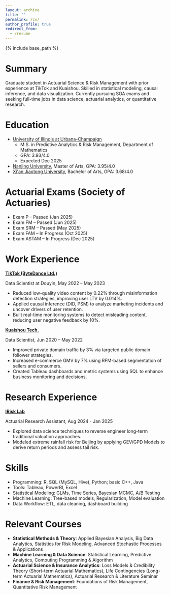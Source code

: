 ```yaml
---
layout: archive
title: ""
permalink: /cv/
author_profile: true
redirect_from:
  - /resume
---
```


{% include base_path %}

Summary
======
Graduate student in Actuarial Science & Risk Management with prior experience at TikTok and Kuaishou. Skilled in statistical modeling, causal inference, and data visualization. Currently pursuing SOA exams and seeking full-time jobs in data science, actuarial analytics, or quantitative research.

Education
======
* [University of Illinois at Urbana-Champaign](https://illinois.edu/)
  * M.S. in Predictive Analytics & Risk Management, Department of Mathematics
  * GPA: 3.93/4.0
  * Expected Dec 2025
* [Nanjing University](https://www.nju.edu.cn/en/About.htm), Master of Arts, GPA: 3.95/4.0
* [Xi'an Jiaotong University](https://en.xjtu.edu.cn/2021-04/07/c_602482.htm), Bachelor of Arts, GPA: 3.68/4.0

Actuarial Exams (Society of Actuaries)
======
* Exam P – Passed (Jan 2025)
* Exam FM – Passed (Jun 2025)
* Exam SRM – Passed (May 2025)
* Exam FAM – In Progress (Oct 2025)
* Exam ASTAM – In Progress (Dec 2025)

Work Experience
======
**[TikTok (ByteDance Ltd.)](https://www.douyin.com)**

Data Scientist at Douyin, May 2022 – May 2023

* Reduced low-quality video content by 0.22% through misinformation detection strategies, improving user LTV by 0.014%.
* Applied causal inference (DID, PSM) to analyze marketing incidents and uncover drivers of user retention.
* Built real-time monitoring systems to detect misleading content, reducing user negative feedback by 10%.

**[Kuaishou Tech.](https://www.kuaishou.com)**

Data Scientist, Jun 2020 – May 2022

* Improved private domain traffic by 3% via targeted public domain follower strategies.
* Increased e-commerce GMV by 7% using RFM-based segmentation of sellers and consumers.
* Created Tableau dashboards and metric systems using SQL to enhance business monitoring and decisions.

Research Experience
======
**[IRisk Lab](https://asrm.illinois.edu/illinois-risk-lab/illinois-risk-lab-home)**

Actuarial Research Assistant, Aug 2024 - Jan 2025

* Explored data science techniques to reverse engineer long-term traditional valuation approaches.
* Modeled extreme rainfall risk for Beijing by applying GEV/GPD Models to derive return periods and assess tail risk.

Skills
======
* Programming: R, SQL (MySQL, Hive), Python; basic C++, Java
* Tools: Tableau, PowerBI, Excel
* Statistical Modeling: GLMs, Time Series, Bayesian MCMC, A/B Testing
* Machine Learning: Tree-based models, Regularization, Model evaluation
* Data Workflow: ETL, data cleaning, dashboard building

Relevant Courses
======
* **Statistical Methods & Theory**: Applied Bayesian Analysis, Big Data Analytics, Statistics for Risk Modeling, Advanced Stochastic Processes & Applications
* **Machine Learning & Data Science**: Statistical Learning, Predictive Analytics, Computing Programming & Algorithm
* **Actuarial Science & Insurance Analytics**: Loss Models & Credibility Theory (Short-term Actuarial Mathematics), Life Contingencies (Long-term Actuarial Mathematics), Actuarial Research & Literature Seminar
* **Finance & Risk Management**: Foundations of Risk Management, Quantitative Risk Management
  


